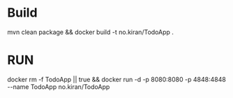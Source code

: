 # Build
mvn clean package && docker build -t no.kiran/TodoApp .

# RUN

docker rm -f TodoApp || true && docker run -d -p 8080:8080 -p 4848:4848 --name TodoApp no.kiran/TodoApp 